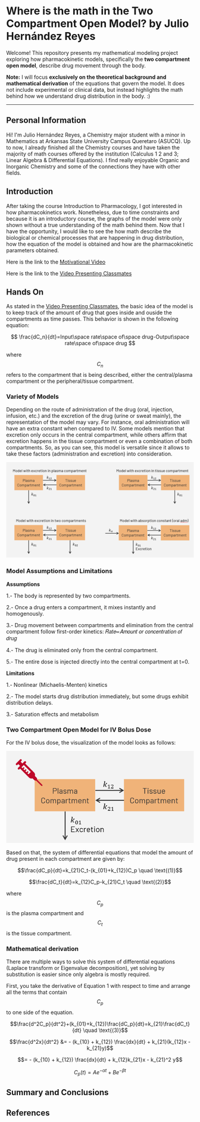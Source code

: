 # Where is the math in the Two Compartment Open Model? by Julio Hernández Reyes

Welcome! This repository presents my mathematical modeling project exploring how pharmacokinetic models, specifically the **two compartment open model**, describe drug movement through the body.

**Note:** I will focus **exclusively on the theoretical background and mathematical derivation** of the equations that govern the model. It does not include experimental or clinical data, but instead highlights the math behind how we understand drug distribution in the body. :)

---

## Personal Information

Hi! I'm Julio Hernández Reyes, a Chemistry major student with a minor in Mathematics at Arkansas State University Campus Queretaro (ASUCQ). Up to now, I already finished all the Chemistry courses and have taken the majority of math courses offered by the institution (Calculus 1 2 and 3; Linear Algebra & Differential Equations). I find really enjoyable Organic and Inorganic Chemistry and some of the connections they have with other fields. 

## Introduction

After taking the course Introduction to Pharmacology, I got interested in how pharmacokinetics work. Nonetheless, due to time constraints and because it is an introductory course, the graphs of the model were only shown without a true understanding of the math behind them. Now that I have the opportunity, I would like to see the how math describe the biological or chemical processes that are happening in drug distribution, how the equation of the model is obtained and how are the pharmacokinetic parameters obtained.

Here is the link to the [Motivational Video](https://www.youtube.com/watch?v=WnimfMnryds)

Here is the link to the [Video Presenting Classmates]()

## Hands On

As stated in the [Video Presenting Classmates](), the basic idea of the model is to keep track of the amount of drug that goes inside and ouside the compartments as time passes. This behavior is shown in the following equation:

$$
\frac{dC_n}{dt}=Input\space rate\space of\space drug-Output\space rate\space of\space drug
$$

where $$C_n$$ refers to the compartment that is being described, either the central/plasma compartment or the peripheral/tissue compartment.

### Variety of Models

Depending on the route of administration of the drug (oral, injection, infusion, etc.) and the excretion of the drug (urine or sweat mainly), the representation of the model may vary. For instance, oral administration will have an extra constant when compared to IV. Some models mention that excretion only occurs in the central compartment, while others affirm that excretion happens in the tissue compartment or  even a combination of both compartments. So, as you can see, this model is versatile since it allows to take these factors (administration and excretion) into consideration.

![](Models.png)

### Model Assumptions and Limitations

**Assumptions**

1.- The body is represented by two compartments.

2.- Once a drug enters a compartment, it mixes instantly and homogenously.

3.- Drug movement between compartments and elimination from the central compartment follow first-order kinetics: 𝑅𝑎𝑡𝑒∝𝐴𝑚𝑜𝑢𝑛𝑡 𝑜𝑟 𝑐𝑜𝑛𝑐𝑒𝑛𝑡𝑟𝑎𝑡𝑖𝑜𝑛 𝑜𝑓 𝑑𝑟𝑢𝑔

4.- The drug is eliminated only from the central compartment.

5.- The entire dose is injected directly into the central compartment at t=0.

**Limitations**

1.- Nonlinear (Michaelis-Menten) kinetics

2.- The model starts drug distribution immediately, but some drugs exhibit distribution delays.

3.- Saturation effects and metabolism

### Two Compartment Open Model for IV Bolus Dose

For the IV bolus dose, the visualization of the model looks as follows:

![](IV_2CM.png)

Based on that, the system of differential equations that model the amount of drug present in each compartment are given by:

$$\frac{dC_p}{dt}=k_{21}C_t-(k_{01}+k_{12})C_p \quad \text{(1)}$$

$$\frac{dC_t}{dt}=k_{12}C_p-k_{21}C_t \quad \text{(2)}$$

where $$C_p$$ is the plasma compartment and $$C_t$$ is the tissue compartment.

### Mathematical derivation

There are multiple ways to solve this system of differential equations (Laplace transform or Eigenvalue decomposition), yet solving by substitution is easier since only algebra is mostly required.

First, you take the derivative of Equation 1 with respect to time and arrange all the terms that contain $$C_p$$ to one side of the equation.

$$\frac{d^2C_p}{dt^2}+(k_{01}+k_{12})\frac{dC_p}{dt}=k_{21}\frac{dC_t}{dt} \quad \text{(3)}$$

$$\frac{d^2x}{dt^2} &= - (k_{10} + k_{12}) \frac{dx}{dt} + k_{21}(k_{12}x - k_{21}y)$$

$$= - (k_{10} + k_{12}) \frac{dx}{dt} + k_{12}k_{21}x - k_{21}^2 y$$

$$C_p(t)=Ae^{-\alpha t}+Be^{-\beta t}$$

## Summary and Conclusions

## References
